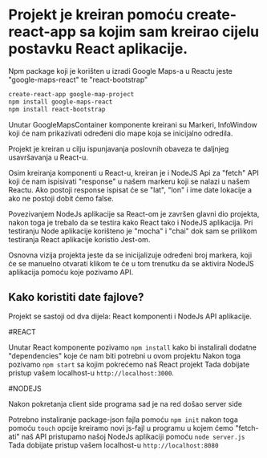# Projekt je kreiran pomoću create-react-app sa kojim sam kreirao cijelu postavku React aplikacije.

Npm package koji je korišten u izradi Google Maps-a u Reactu jeste "google-maps-react" te "react-bootstrap"

```bash
create-react-app google-map-project
npm install google-maps-react
npm install react-bootstrap
```

Unutar GoogleMapsContainer komponente kreirani su Markeri, InfoWindow koji će nam prikazivati određeni dio mape koja se inicijalno odredila.


Projekt je kreiran u cilju ispunjavanja poslovnih obaveza te daljnjeg usavršavanja u React-u.

Osim kreiranja komponenti u React-u, kreiran je i NodeJS Api za "fetch" API koji će nam ispisivati "response" u našem markeru koji se nalazi u našem Reactu. Ako postoji response ispisat će se "lat", "lon" i ime date lokacije a ako ne postoji dobit ćemo false.

Povezivanjem NodeJs aplikacije sa React-om je završen glavni dio projekta, nakon toga je trebalo da se testira kako React tako i NodeJS aplikacija. Pri testiranju Node aplikacije korišteno je "mocha" i "chai" dok sam se prilikom testiranja React aplikacije koristio Jest-om.

Osnovna vizija projekta jeste da se inicijalizuje određeni broj markera, koji će se manuelno otvarati klikom te će u tom trenutku da se aktivira NodeJS aplikacija pomoću koje pozivamo API.

## Kako koristiti date fajlove?

Projekt se sastoji od dva dijela: React komponenti i NodeJs API aplikacije.

#REACT

Unutar React komponente pozivamo `npm install` kako bi instalirali dodatne "dependencies" koje će nam biti potrebni u ovom projektu
Nakon toga pozivamo `npm start` sa kojim pokrećemo naš React projekt
Tada dobijate pristup vašem localhost-u `http://localhost:3000`.


#NODEJS

Nakon pokretanja client side programa sad je na red došao server side

Potrebno instaliranje package-json fajla pomoću `npm init`
nakon toga pomoću `touch` opcije kreiramo novi js-fajl u programu u kojem ćemo "fetch-ati" naš API
pristupamo našoj NodeJs aplikaciji pomoću `node server.js`
Tada dobijate pristup vašem localhost-u `http://localhost:8080`




